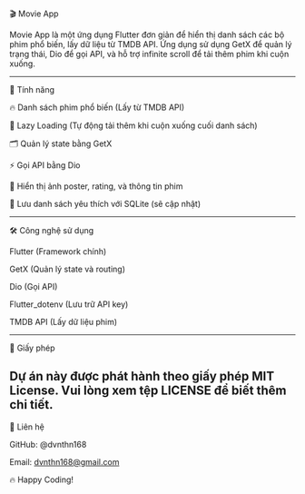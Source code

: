 🎬 Movie App

Movie App là một ứng dụng Flutter đơn giản để hiển thị danh sách các bộ phim phổ biến, lấy dữ liệu từ TMDB API. Ứng dụng sử dụng GetX để quản lý trạng thái, Dio để gọi API, và hỗ trợ infinite scroll để tải thêm phim khi cuộn xuống.

--------------------------------------------------------------------------------------------------------------------------------------------------

🚀 Tính năng

🔥 Danh sách phim phổ biến (Lấy từ TMDB API)

🔄 Lazy Loading (Tự động tải thêm khi cuộn xuống cuối danh sách)

🗂 Quản lý state bằng GetX

⚡ Gọi API bằng Dio

🎨 Hiển thị ảnh poster, rating, và thông tin phim

💾 Lưu danh sách yêu thích với SQLite (sẽ cập nhật)

--------------------------------------------------------------------------------------------------------------------------------------------------

🛠️ Công nghệ sử dụng

Flutter (Framework chính)

GetX (Quản lý state và routing)

Dio (Gọi API)

Flutter_dotenv (Lưu trữ API key)

TMDB API (Lấy dữ liệu phim)

--------------------------------------------------------------------------------------------------------------------------------------------------

📜 Giấy phép

Dự án này được phát hành theo giấy phép MIT License. Vui lòng xem tệp LICENSE để biết thêm chi tiết.
--------------------------------------------------------------------------------------------------------------------------------------------------

💬 Liên hệ

GitHub: @dvnthn168

Email: dvnthn168@gmail.com

🔥 Happy Coding!

